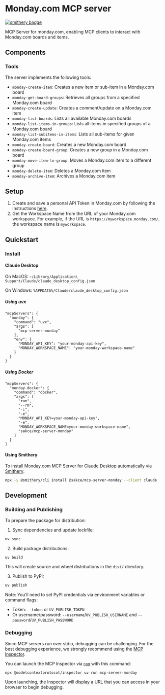 # Monday.com MCP server

[![smithery badge](https://smithery.ai/badge/@sakce/mcp-server-monday)](https://smithery.ai/server/@sakce/mcp-server-monday)

MCP Server for monday.com, enabling MCP clients to interact with Monday.com boards and items.

## Components

### Tools

The server implements the following tools:

- `monday-create-item`: Creates a new item or sub-item in a Monday.com board
- `monday-get-board-groups`: Retrieves all groups from a specified Monday.com board
- `monday-create-update`: Creates a comment/update on a Monday.com item
- `monday-list-boards`: Lists all available Monday.com boards
- `monday-list-items-in-groups`: Lists all items in specified groups of a Monday.com board
- `monday-list-subitems-in-items`: Lists all sub-items for given Monday.com items
- `monday-create-board`: Creates a new Monday.com board
- `monday-create-board-group`: Creates a new group in a Monday.com board
- `monday-move-item-to-group`: Moves a Monday.com item to a different group
- `monday-delete-item`: Deletes a Monday.com item
- `monday-archive-item`: Archives a Monday.com item


## Setup

1. Create and save a personal API Token in Monday.com by following the instructions [here](https://developer.monday.com/api-reference/docs/authentication#developer-tab).
2. Get the Workspace Name from the URL of your Monday.com workspace. For example, if the URL is `https://myworkspace.monday.com/`, the workspace name is `myworkspace`.


## Quickstart

### Install


#### Claude Desktop

On MacOS: `~/Library/Application\ Support/Claude/claude_desktop_config.json`

On Windows: `%APPDATA%/Claude/claude_desktop_config.json`

##### Using uvx
  ```
  "mcpServers": {
    "monday": {
      "command": "uvx",
      "args": [
        "mcp-server-monday"
      ],
      "env": {
        "MONDAY_API_KEY": "your-monday-api-key",
        "MONDAY_WORKSPACE_NAME": "your-monday-workspace-name"
      }
    }
  }
  ```

##### Using Docker
  ```
  "mcpServers": {
    "monday-docker": {
      "command": "docker",
      "args": [
        "run", 
        "--rm", 
        "-i", 
        "-e",
        "MONDAY_API_KEY=your-monday-api-key",
        "-e",
        "MONDAY_WORKSPACE_NAME=your-monday-workspace-name",
        "sakce/mcp-server-monday"
      ]
    }
  }
  ```

#### Using Smithery

To install Monday.com MCP Server for Claude Desktop automatically via [Smithery](https://smithery.ai/server/@sakce/mcp-server-monday):

```bash
npx -y @smithery/cli install @sakce/mcp-server-monday --client claude
```

## Development

### Building and Publishing

To prepare the package for distribution:

1. Sync dependencies and update lockfile:
```bash
uv sync
```

2. Build package distributions:
```bash
uv build
```

This will create source and wheel distributions in the `dist/` directory.

3. Publish to PyPI:
```bash
uv publish
```

Note: You'll need to set PyPI credentials via environment variables or command flags:
- Token: `--token` or `UV_PUBLISH_TOKEN`
- Or username/password: `--username`/`UV_PUBLISH_USERNAME` and `--password`/`UV_PUBLISH_PASSWORD`

### Debugging

Since MCP servers run over stdio, debugging can be challenging. For the best debugging
experience, we strongly recommend using the [MCP Inspector](https://github.com/modelcontextprotocol/inspector).

You can launch the MCP Inspector via [`npm`](https://docs.npmjs.com/downloading-and-installing-node-js-and-npm) with this command:

```bash
npx @modelcontextprotocol/inspector uv run mcp-server-monday
```

Upon launching, the Inspector will display a URL that you can access in your browser to begin debugging.
